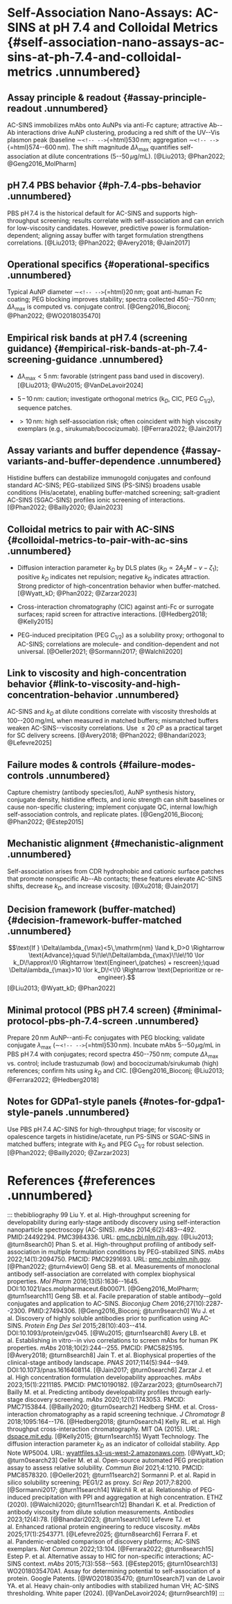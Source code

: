 # Self-Association Nano-Assays: AC-SINS at pH 7.4 and Colloidal Metrics {#self-association-nano-assays-ac-sins-at-ph-7.4-and-colloidal-metrics .unnumbered}

## Assay principle & readout {#assay-principle-readout .unnumbered}

AC-SINS immobilizes mAbs onto AuNPs via anti-Fc capture; attractive
Ab--Ab interactions drive AuNP clustering, producing a red shift of the
UV--Vis plasmon peak (baseline $\sim$`<!-- -->`{=html}530 nm;
aggregation $\sim$`<!-- -->`{=html}574--600 nm). The shift magnitude
$\Delta\lambda_{\max}$ quantifies self-association at dilute
concentrations (5--50 $\mu$g/mL).
[@Liu2013; @Phan2022; @Geng2016_MolPharm]

## pH 7.4 PBS behavior {#ph-7.4-pbs-behavior .unnumbered}

PBS pH 7.4 is the historical default for AC-SINS and supports
high-throughput screening; results correlate with self-association and
can enrich for low-viscosity candidates. However, predictive power is
formulation-dependent; aligning assay buffer with target formulation
strengthens correlations. [@Liu2013; @Phan2022; @Avery2018; @Jain2017]

## Operational specifics {#operational-specifics .unnumbered}

Typical AuNP diameter $\sim$`<!-- -->`{=html}20 nm; goat anti-human Fc
coating; PEG blocking improves stability; spectra collected 450--750 nm;
$\Delta\lambda_{\max}$ is computed vs. conjugate control.
[@Geng2016_Bioconj; @Phan2022; @WO2018035470]

## Empirical risk bands at pH 7.4 (screening guidance) {#empirical-risk-bands-at-ph-7.4-screening-guidance .unnumbered}

-   $\Delta\lambda_{\max} < 5\,\mathrm{nm}$: favorable (stringent pass
    band used in discovery). [@Liu2013; @Wu2015; @VanDeLavoir2024]

-   $5\!-\!10\,\mathrm{nm}$: caution; investigate orthogonal metrics
    (k$_D$, CIC, PEG $C_{1/2}$), sequence patches.

-   $>10\,\mathrm{nm}$: high self-association risk; often coincident
    with high viscosity exemplars (e.g., sirukumab/bococizumab).
    [@Ferrara2022; @Jain2017]

## Assay variants and buffer dependence {#assay-variants-and-buffer-dependence .unnumbered}

Histidine buffers can destabilize immunogold conjugates and confound
standard AC-SINS; PEG-stabilized SINS (PS-SINS) broadens usable
conditions (His/acetate), enabling buffer-matched screening;
salt-gradient AC-SINS (SGAC-SINS) profiles ionic screening of
interactions. [@Phan2022; @Bailly2020; @Jain2023]

## Colloidal metrics to pair with AC-SINS {#colloidal-metrics-to-pair-with-ac-sins .unnumbered}

-   Diffusion interaction parameter $k_D$ by DLS plates
    ($k_D \propto 2A_2M - v - \zeta_1$); positive $k_D$ indicates net
    repulsion; negative $k_D$ indicates attraction. Strong predictor of
    high-concentration behavior when buffer-matched.
    [@Wyatt_kD; @Phan2022; @Zarzar2023]

-   Cross-interaction chromatography (CIC) against anti-Fc or surrogate
    surfaces; rapid screen for attractive interactions.
    [@Hedberg2018; @Kelly2015]

-   PEG-induced precipitation (PEG $C_{1/2}$) as a solubility proxy;
    orthogonal to AC-SINS; correlations are molecule- and
    condition-dependent and not universal.
    [@Oeller2021; @Sormanni2017; @Walchli2020]

## Link to viscosity and high-concentration behavior {#link-to-viscosity-and-high-concentration-behavior .unnumbered}

AC-SINS and $k_D$ at dilute conditions correlate with viscosity
thresholds at 100--200 mg/mL when measured in matched buffers;
mismatched buffers weaken AC-SINS--viscosity correlations. Use $\le 20$
cP as a practical target for SC delivery screens.
[@Avery2018; @Phan2022; @Bhandari2023; @Lefevre2025]

## Failure modes & controls {#failure-modes-controls .unnumbered}

Capture chemistry (antibody species/lot), AuNP synthesis history,
conjugate density, histidine effects, and ionic strength can shift
baselines or cause non-specific clustering; implement conjugate QC,
internal low/high self-association controls, and replicate plates.
[@Geng2016_Bioconj; @Phan2022; @Estep2015]

## Mechanistic alignment {#mechanistic-alignment .unnumbered}

Self-association arises from CDR hydrophobic and cationic surface
patches that promote nonspecific Ab--Ab contacts; these features elevate
AC-SINS shifts, decrease $k_D$, and increase viscosity.
[@Xu2018; @Jain2017]

## Decision framework (buffer-matched) {#decision-framework-buffer-matched .unnumbered}

$$\text{If } \Delta\lambda_{\max}<5\,\mathrm{nm} \land k_D>0 \Rightarrow \text{Advance};\quad
5\!\le\!\Delta\lambda_{\max}\!\le\!10 \lor k_D\!\approx\!0 \Rightarrow \text{Engineer\,(patches) + rescreen};\quad
\Delta\lambda_{\max}>10 \lor k_D\!<\!0 \Rightarrow \text{Deprioritize or re-engineer}.$$
[@Liu2013; @Wyatt_kD; @Phan2022]

## Minimal protocol (PBS pH 7.4 screen) {#minimal-protocol-pbs-ph-7.4-screen .unnumbered}

Prepare 20 nm AuNP--anti-Fc conjugates with PEG blocking; validate
conjugate $\lambda_{\max}$ ($\sim$`<!-- -->`{=html}530 nm). Incubate
mAbs 5--50 $\mu$g/mL in PBS pH 7.4 with conjugates; record spectra
450--750 nm; compute $\Delta\lambda_{\max}$ vs. control; include
trastuzumab (low) and bococizumab/sirukumab (high) references; confirm
hits using $k_D$ and CIC.
[@Geng2016_Bioconj; @Liu2013; @Ferrara2022; @Hedberg2018]

## Notes for GDPa1-style panels {#notes-for-gdpa1-style-panels .unnumbered}

Use PBS pH 7.4 AC-SINS for high-throughput triage; for viscosity or
opalescence targets in histidine/acetate, run PS-SINS or SGAC-SINS in
matched buffers; integrate with $k_D$ and PEG $C_{1/2}$ for robust
selection. [@Phan2022; @Bailly2020; @Zarzar2023]

# References {#references .unnumbered}

::: thebibliography
99 Liu Y. et al. High-throughput screening for developability during
early-stage antibody discovery using self-interaction nanoparticle
spectroscopy (AC-SINS). *mAbs* 2014;6(2):483--492. PMID:24492294.
PMC3984336. URL:
[pmc.ncbi.nlm.nih.gov](https://pmc.ncbi.nlm.nih.gov/articles/PMC3984336/).
[@Liu2013; @turn8search0] Phan S. et al. High-throughput profiling of
antibody self-association in multiple formulation conditions by
PEG-stabilized SINS. *mAbs* 2022;14(1):2094750. PMCID: PMC9291693. URL:
[pmc.ncbi.nlm.nih.gov](https://pmc.ncbi.nlm.nih.gov/articles/PMC9291693/).
[@Phan2022; @turn4view0] Geng SB. et al. Measurements of monoclonal
antibody self-association are correlated with complex biophysical
properties. *Mol Pharm* 2016;13(5):1636--1645.
DOI:10.1021/acs.molpharmaceut.6b00071.
[@Geng2016_MolPharm; @turn1search11] Geng SB. et al. Facile preparation
of stable antibody--gold conjugates and application to AC-SINS.
*Bioconjug Chem* 2016;27(10):2287--2300. PMID:27494306.
[@Geng2016_Bioconj; @turn9search0] Wu J. et al. Discovery of highly
soluble antibodies prior to purification using AC-SINS. *Protein Eng Des
Sel* 2015;28(10):403--414. DOI:10.1093/protein/gzv045.
[@Wu2015; @turn1search8] Avery LB. et al. Establishing in vitro--in vivo
correlations to screen mAbs for human PK properties. *mAbs*
2018;10(2):244--255. PMCID: PMC5825195. [@Avery2018; @turn8search8] Jain
T. et al. Biophysical properties of the clinical-stage antibody
landscape. *PNAS* 2017;114(5):944--949. DOI:10.1073/pnas.1616408114.
[@Jain2017; @turn0search6] Zarzar J. et al. High concentration
formulation developability approaches. *mAbs* 2023;15(1):2211185. PMCID:
PMC10190182. [@Zarzar2023; @turn0search7] Bailly M. et al. Predicting
antibody developability profiles through early-stage discovery
screening. *mAbs* 2020;12(1):1743053. PMCID: PMC7153844.
[@Bailly2020; @turn0search2] Hedberg SHM. et al. Cross-interaction
chromatography as a rapid screening technique. *J Chromatogr B*
2018;1095:164--176. [@Hedberg2018; @turn0search4] Kelly RL. et al. High
throughput cross-interaction chromatography. MIT OA (2015). URL:
[dspace.mit.edu](https://dspace.mit.edu/bitstream/handle/1721.1/101373/Wittrup_High%20throughput.pdf).
[@Kelly2015; @turn1search15] Wyatt Technology. The diffusion interaction
parameter $k_D$ as an indicator of colloidal stability. App Note WP5004.
URL:
[wyattfiles.s3-us-west-2.amazonaws.com](https://wyattfiles.s3-us-west-2.amazonaws.com/literature/app-notes/dls-plate/WP5004-diffusion-interaction-parameter-for-colloidal-and-thermal-stability.pdf).
[@Wyatt_kD; @turn0search23] Oeller M. et al. Open-source automated PEG
precipitation assay to assess relative solubility. *Commun Biol*
2021;4:1210. PMCID: PMC8578320. [@Oeller2021; @turn11search2] Sormanni
P. et al. Rapid in silico solubility screening; PEG$1/2$ as proxy. *Sci
Rep* 2017;7:8200. [@Sormanni2017; @turn11search14] Wälchli R. et
al. Relationship of PEG-induced precipitation with PPI and aggregation
at high concentration. ETHZ (2020). [@Walchli2020; @turn11search12]
Bhandari K. et al. Prediction of antibody viscosity from dilute solution
measurements. *Antibodies* 2023;12(4):78.
[@Bhandari2023; @turn1search10] Lefevre TJ. et al. Enhanced rational
protein engineering to reduce viscosity. *mAbs* 2025;17(1):2543771.
[@Lefevre2025; @turn8search6] Ferrara F. et al. Pandemic-enabled
comparison of discovery platforms; AC-SINS exemplars. *Nat Commun*
2022;13:104. [@Ferrara2022; @turn8search15] Estep P. et al. Alternative
assay to HIC for non-specific interactions; AC-SINS context. *mAbs*
2015;7(3):558--563. [@Estep2015; @turn10search13] WO2018035470A1. Assay
for determining potential to self-association of a protein. Google
Patents. [@WO2018035470; @turn10search7] van de Lavoir YA. et al. Heavy
chain-only antibodies with stabilized human VH; AC-SINS thresholding.
White paper (2024). [@VanDeLavoir2024; @turn9search19]
:::
